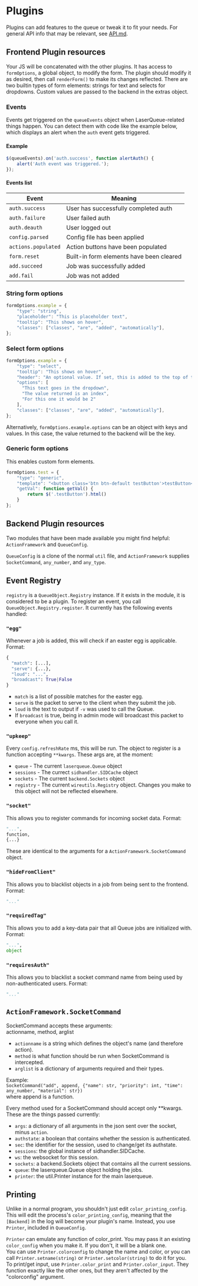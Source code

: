 # Plugins
Plugins can add features to the queue or tweak it to fit your needs. For general API info that may be relevant, see [API.md](../API.md).

## Frontend Plugin resources
Your JS will be concatenated with the other plugins. It has access to `formOptions`, a global object, to modify the form. The plugin should modify it as desired, then call `renderForm()` to make its changes reflected. There are two builtin types of form elements: strings for text and selects for dropdowns. Custom values are passed to the backend in the extras object.

### Events
Events get triggered on the `queueEvents` object when LaserQueue-related things happen. You can detect them with code like the example below, which displays an alert when the `auth` event gets triggered.

#### Example
```js
$(queueEvents).on('auth.success', function alertAuth() {
	alert('Auth event was triggered.');
});
```

#### Events list
| Event | Meaning |
|-------|---------|
|`auth.success`|User has successfully completed auth|
|`auth.failure`|User failed auth|
|`auth.deauth`|User logged out|
|`config.parsed`|Config file has been applied|
|`actions.populated`|Action buttons have been populated|
|`form.reset`|Built-in form elements have been cleared|
|`add.succeed`|Job was successfully added|
|`add.fail`|Job was not added|

### String form options
```js
formOptions.example = {
    "type": "string",
    "placeholder": "This is placeholder text",
    "tooltip": "This shows on hover",
    "classes": ["classes", "are", "added", "automatically"],
};
```

### Select form options
```js
formOptions.example = {
    "type": "select",
    "tooltip": "This shows on hover",
    "header": "An optional value. If set, this is added to the top of the dropdown, disabled but selected.",
    "options": [
      "This text goes in the dropdown",
      "The value returned is an index",
      "For this one it would be 2"
    ],
    "classes": ["classes", "are", "added", "automatically"],
};
```

Alternatively, `formOptions.example.options` can be an object with keys and values. In this case, the value returned to the backend will be the key.

### Generic form options
This enables custom form elements.
```js
formOptions.test = {
	"type": "generic",
	"template": "<button class='btn btn-default testButton'>testButton</button>",
	"getVal": function getVal() {
		return $('.testButton').html()
	}
};
```

## Backend Plugin resources
Two modules that have been made available you might find helpful:  
`ActionFramework` and `QueueConfig`.

`QueueConfig` is a clone of the normal `util` file, and `ActionFramework` supplies `SocketCommand`, `any_number`, and `any_type`.  

## Event Registry
`registry` is a `QueueObject.Registry` instance. If it exists in the module, it is considered to be a plugin. To register an event, you call `QueueObject.Registry.register`. It currently has the following events handled:

### `"egg"`
Whenever a job is added, this will check if an easter egg is applicable.  
Format:
```python
{
  "match": [...],
  "serve": {...},
  "loud": "...",
  "broadcast": True|False
}
```
* `match` is a list of possible matches for the easter egg.  
* `serve` is the packet to serve to the client when they submit the job.  
* `loud` is the text to output if `-v` was used to call the Queue.  
* If `broadcast` is true, being in admin mode will broadcast this packet to everyone when you call it.

### `"upkeep"`
Every `config.refreshRate` ms, this will be run. The object to register is a function accepting `**kwargs`. These args are, at the moment:
* `queue` - The current `laserqueue.Queue` object
* `sessions` - The currect `sidhandler.SIDCache` object
* `sockets` - The current `backend.Sockets` object
* `registry` - The current `wireutils.Registry` object. Changes you make to this object will not be reflected elsewhere.

### `"socket"`
This allows you to register commands for incoming socket data.
Format:
```python
"...",
function,
{...}
```
These are identical to the arguments for a `ActionFramework.SocketCommand` object.

### `"hideFromClient"`
This allows you to blacklist objects in a job from being sent to the frontend.
Format:
```python
"..."
```

### `"requiredTag"`
This allows you to add a key-data pair that all Queue jobs are initialized with.
Format:
```python
"...",
object
```

### `"requiresAuth"`
This allows you to blacklist a socket command name from being used by non-authenticated users.
Format:
```python
"..."
```

## `ActionFramework.SocketCommand`
SocketCommand accepts these arguments:  
actionname, method, arglist
* `actionname` is a string which defines the object's name (and therefore action).
* `method` is what function should be run when SocketCommand is intercepted.
* `arglist` is a dictionary of arguments required and their types.

Example:  
`SocketCommand("add", append, {"name": str, "priority": int, "time": any_number, "material": str})`  
where append is a function.  

Every method used for a SocketCommand should accept only **kwargs. These are the things passed currently:
* `args`: a dictionary of all arguments in the json sent over the socket, minus `action`.
* `authstate`: a boolean that contains whether the session is authenticated.
* `sec`: the identifier for the session, used to change/get its authstate.
* `sessions`: the global instance of sidhandler.SIDCache.
* `ws`: the websocket for this session.
* `sockets`: a backend.Sockets object that contains all the current sessions.
* `queue`: the laserqueue.Queue object holding the jobs.
* `printer`: the util.Printer instance for the main laserqueue.

## Printing
Unlike in a normal program, you shouldn't just edit `color_printing_config`. This will edit the process's `color_printing_config`, meaning that the `[Backend]` in the log will become your plugin's name. Instead, you use `Printer`, included in `QueueConfig`.  

`Printer` can emulate any function of color_print. You may pass it an existing `color_config` when you make it. If you don't, it will be a blank one.  
You can use `Printer.colorconfig` to change the name and color, or you can call `Printer.setname(string)` or `Printer.setcolor(string)` to do it for you.  
To print/get input, use `Printer.color_print` and `Printer.color_input`. They function exactly like the other ones, but they aren't affected by the "colorconfig" argument.
